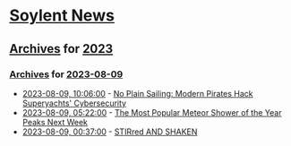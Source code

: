 # [Soylent News](../../../README.md)

## [Archives](../../index.md) for [2023](../index.md)

### [Archives](../../index.md) for [2023-08-09](index.md)

* [2023-08-09, 10:06:00](https://soylentnews.org/article.pl?sid=23/08/08/0749207&from=rss) - [No Plain Sailing: Modern Pirates Hack Superyachts' Cybersecurity](https://soylentnews.org/article.pl?sid=23/08/08/0749207&from=rss)
* [2023-08-09, 05:22:00](https://soylentnews.org/article.pl?sid=23/08/08/088226&from=rss) - [The Most Popular Meteor Shower of the Year Peaks Next Week](https://soylentnews.org/article.pl?sid=23/08/08/088226&from=rss)
* [2023-08-09, 00:37:00](https://soylentnews.org/article.pl?sid=23/08/08/0515202&from=rss) - [STIRred AND SHAKEN](https://soylentnews.org/article.pl?sid=23/08/08/0515202&from=rss)
